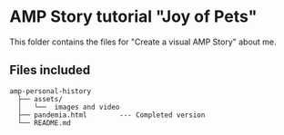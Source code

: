 # AMP Story tutorial "Joy of Pets"

This folder contains the files for "Create a visual AMP Story" about me.

## Files included

```text
amp-personal-history
  ├── assets/
  │   └──  images and video
  ├── pandemia.html        --- Completed version
  └── README.md
```
